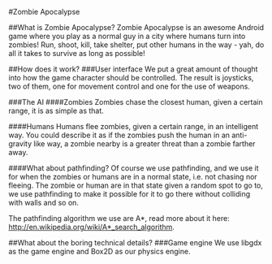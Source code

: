 #Zombie Apocalypse

##What is Zombie Apocalypse?
Zombie Apocalypse is an awesome Android game where you play as a normal guy in a city where humans turn into zombies!
Run, shoot, kill, take shelter, put other humans in the way - yah, do all it takes to survive as long as possible!

##How does it work?
###User interface
We put a great amount of thought into how the game character should be controlled.
The result is joysticks, two of them, one for movement control and one for the use of weapons.

###The AI
####Zombies
Zombies chase the closest human, given a certain range, it is as simple as that.

####Humans
Humans flee zombies, given a certain range, in an intelligent way.
You could describe it as if the zombies push the human in an anti-gravity like way, 
a zombie nearby is a greater threat than a zombie farther away.

####What about pathfinding?
Of course we use pathfinding, and we use it for when the zombies or humans are in a normal state, 
i.e. not chasing nor fleeing. The zombie or human are in that state given a random spot to go to, 
we use pathfinding to make it possible for it to go there without colliding with walls and so on.

The pathfinding algorithm we use are A*, read more about it here: http://en.wikipedia.org/wiki/A*_search_algorithm.

##What about the boring technical details?
###Game engine
We use libgdx as the game engine and Box2D as our physics engine.
